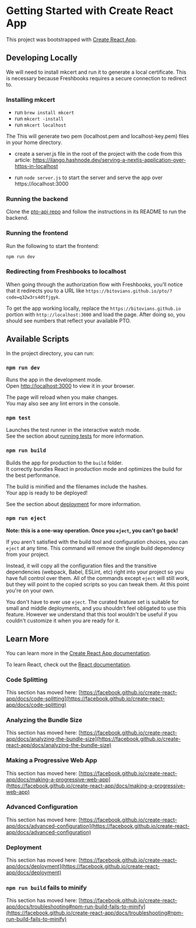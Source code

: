 # Getting Started with Create React App

This project was bootstrapped with [Create React App](https://github.com/facebook/create-react-app).

## Developing Locally

We will need to install mkcert and run it to generate a local certificate. This is necessary because Freshbooks requires a secure connection to redirect to.

### Installing mkcert

- run `brew install mkcert`
- run `mkcert -install`
- run `mkcert localhost`

The This will generate two pem (localhost.pem and localhost-key.pem) files in your home directory.

- create a server.js file in the root of the project with the code from this article: https://ilango.hashnode.dev/serving-a-nextjs-application-over-https-in-localhost

- run `node server.js` to start the server and serve the app over https://localhost:3000

### Running the backend

Clone the [pto-api repo](https://github.com/bitovi/pto-api) and follow the instructions in its README to run the backend.

### Running the frontend

Run the following to start the frontend:

```sh
npm run dev
```

### Redirecting from Freshbooks to localhost

When going through the authorization flow with Freshbooks, you’ll notice that it redirects you to a URL like `https://bitovians.github.io/pto/?code=q32w3rs4dtfjgyk`.

To get the app working locally, replace the `https://bitovians.github.io` portion with `http://localhost:3000` and load the page. After doing so, you should see numbers that reflect your available PTO.

## Available Scripts

In the project directory, you can run:

### `npm run dev`

Runs the app in the development mode.\
Open [http://localhost:3000](http://localhost:3000) to view it in your browser.

The page will reload when you make changes.\
You may also see any lint errors in the console.

### `npm test`

Launches the test runner in the interactive watch mode.\
See the section about [running tests](https://facebook.github.io/create-react-app/docs/running-tests) for more information.

### `npm run build`

Builds the app for production to the `build` folder.\
It correctly bundles React in production mode and optimizes the build for the best performance.

The build is minified and the filenames include the hashes.\
Your app is ready to be deployed!

See the section about [deployment](https://facebook.github.io/create-react-app/docs/deployment) for more information.

### `npm run eject`

**Note: this is a one-way operation. Once you `eject`, you can't go back!**

If you aren't satisfied with the build tool and configuration choices, you can `eject` at any time. This command will remove the single build dependency from your project.

Instead, it will copy all the configuration files and the transitive dependencies (webpack, Babel, ESLint, etc) right into your project so you have full control over them. All of the commands except `eject` will still work, but they will point to the copied scripts so you can tweak them. At this point you're on your own.

You don't have to ever use `eject`. The curated feature set is suitable for small and middle deployments, and you shouldn't feel obligated to use this feature. However we understand that this tool wouldn't be useful if you couldn't customize it when you are ready for it.

## Learn More

You can learn more in the [Create React App documentation](https://facebook.github.io/create-react-app/docs/getting-started).

To learn React, check out the [React documentation](https://reactjs.org/).

### Code Splitting

This section has moved here: [https://facebook.github.io/create-react-app/docs/code-splitting](https://facebook.github.io/create-react-app/docs/code-splitting)

### Analyzing the Bundle Size

This section has moved here: [https://facebook.github.io/create-react-app/docs/analyzing-the-bundle-size](https://facebook.github.io/create-react-app/docs/analyzing-the-bundle-size)

### Making a Progressive Web App

This section has moved here: [https://facebook.github.io/create-react-app/docs/making-a-progressive-web-app](https://facebook.github.io/create-react-app/docs/making-a-progressive-web-app)

### Advanced Configuration

This section has moved here: [https://facebook.github.io/create-react-app/docs/advanced-configuration](https://facebook.github.io/create-react-app/docs/advanced-configuration)

### Deployment

This section has moved here: [https://facebook.github.io/create-react-app/docs/deployment](https://facebook.github.io/create-react-app/docs/deployment)

### `npm run build` fails to minify

This section has moved here: [https://facebook.github.io/create-react-app/docs/troubleshooting#npm-run-build-fails-to-minify](https://facebook.github.io/create-react-app/docs/troubleshooting#npm-run-build-fails-to-minify)
